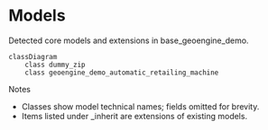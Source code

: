 # Models

Detected core models and extensions in base_geoengine_demo.

```mermaid
classDiagram
    class dummy_zip
    class geoengine_demo_automatic_retailing_machine
```

Notes
- Classes show model technical names; fields omitted for brevity.
- Items listed under _inherit are extensions of existing models.
